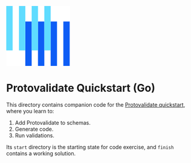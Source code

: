![The Buf logo](https://raw.githubusercontent.com/bufbuild/protovalidate/main/.github/buf-logo.svg)

# Protovalidate Quickstart (Go)

This directory contains companion code for the [Protovalidate quickstart][documentation], where you learn to:

1. Add Protovalidate to schemas.
2. Generate code.
3. Run validations.

Its `start` directory is the starting state for code exercise, and `finish` contains a working solution.

[documentation]: https://buf.build/docs/protovalidate/quickstart
